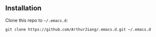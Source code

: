 ## Installation
Clone this repo to `~/.emacs.d`:
```shell
git clone https://github.com/ArthurJiang/.emacs.d.git ~/.emacs.d
```
